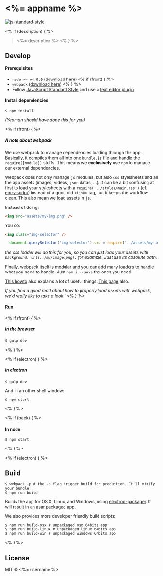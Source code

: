 # <%= appname %>

[![js-standard-style](https://img.shields.io/badge/code%20style-standard-brightgreen.svg)](http://standardjs.com/)

<% if (description) { %>
> <%= description %>
<% } %>

## Develop

#### Prerequisites

* `node >= v4.0.0` ([download here](http://nodejs.org))
<% if (front) { %>
* `webpack` ([download here](https://github.com/webpack/webpack))
<% } %>
* Follow [JavaScript Standard Style](https://github.com/feross/standard) and use a [text editor plugin](https://github.com/feross/standard#text-editor-plugins)

#### Install dependencies

```
$ npm install
```
*(Yeoman should have done this for you)*

<% if (front) { %>
##### A note about webpack

We use webpack to manage dependencies loading through the app. Basically, it compiles them all into one `bundle.js` file and handle the `require([module])` stuffs. This means we **exclusively** use `npm` to manage our external dependencies.

Webpack does not only manage `js` modules, but also `css` stylesheets and all the app assets (images, videos, `json` datas, ...). It can be a bit confusing at first to load your stylesheets with a `require('../styles/main.css')` (cf. [entry script](src/entry.js)) instead of a good old `<link>` tag, but it keeps the workflow clean. This also mean we load assets in `js`.

Instead of doing:
```html
<img src="assets/my-img.png" />
```
You do:
```html
<img class="img-selector" />
```
```js
  document.querySelector('img-selector').src = require('../assets/my-img.png')

```

*the css loader will do this for you, so you can just load your assets with `background: url(../my/image.png);` for example. Just use its absolute path.*

Finally, webpack itself is modular and you can add many [loaders](https://webpack.github.io/docs/loaders.html) to handle what you need to handle. Just `npm i --save` the ones you need.

[This howto](https://github.com/petehunt/webpack-howto) also explains a lot of useful things.
[This page](https://github.com/webpack/docs/wiki/shimming-modules) also.

*If you find a good read about how to properly load assets with webpack, we'd really like to take a look !*
<% } %>

#### Run
<% if (front) { %>
##### In the browser

```
$ gulp dev
```
<% } %>

<% if (electron) { %>
##### In electron

```
$ gulp dev
```

And in an other shell window:

```
$ npm start
```
<% } %>

<% if (back) { %>
#### In node
```
$ npm start
```
<% } %>

<% if (electron) { %>
## Build

```
$ webpack -p # the -p flag trigger build for production. It'll minify your bundle
$ npm run build
```

Builds the app for OS X, Linux, and Windows, using [electron-packager](https://github.com/maxogden/electron-packager). It will result in an [asar packaged](https://github.com/atom/electron/blob/master/docs/tutorial/application-packaging.md) app.

We also provides more developer friendly build scripts:
```
$ npm run build-osx # unpackaged osx 64bits app
$ npm run build-linux # unpackaged linux 64bits app
$ npm run build-win # unpackaged windows 64bits app
```
<% } %>

## License

MIT © <%= username %>
